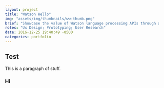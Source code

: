 ```yaml
---
layout: project
title: "Watson Hello"
img: "assets/img/thumbnails/ww-thumb.png"
brief: "Showcase the value of Watson language processing APIs through a translation experience on a mobile device."
roles: "Ux Design; Prototyping; User Research"
date: 2016-12-25 19:40:49 -0500
categories: portfolio
---
```


## Test

This is a paragraph of stuff.

### Hi
